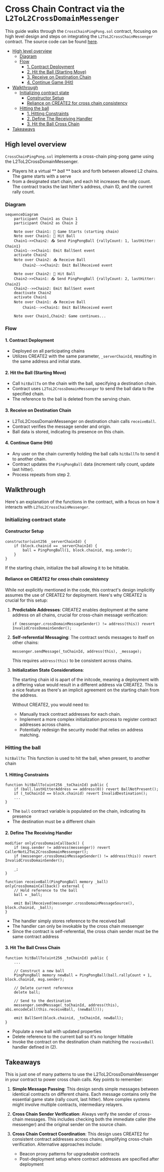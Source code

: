 <!-- omit in toc -->
# Cross Chain Contract via the `L2ToL2CrossDomainMessenger`

This guide walks through the `CrossChainPingPong.sol` contract, focusing on high level design and steps on integrating the `L2ToL2CrossChainMessenger` contract. The source code can be found [here](https://github.com/ethereum-optimism/supersim/blob/main/contracts/src/pingpong/CrossChainPingPong.sol).

- [High level overview](#high-level-overview)
  - [Diagram](#diagram)
  - [Flow](#flow)
    - [1. Contract Deployment](#1-contract-deployment)
    - [2. Hit the Ball (Starting Move)](#2-hit-the-ball-starting-move)
    - [3. Receive on Destination Chain](#3-receive-on-destination-chain)
    - [4. Continue Game (Hit)](#4-continue-game-hit)
- [Walkthrough](#walkthrough)
  - [Initializing contract state](#initializing-contract-state)
    - [Constructor Setup](#constructor-setup)
    - [Reliance on CREATE2 for cross chain consistency](#reliance-on-create2-for-cross-chain-consistency)
  - [Hitting the ball](#hitting-the-ball)
    - [1. Hitting Constraints](#1-hitting-constraints)
    - [2. Define The Receiving Handler](#2-define-the-receiving-handler)
    - [3. Hit the Ball Cross Chain](#3-hit-the-ball-cross-chain)
- [Takeaways](#takeaways)

## High level overview

`CrossChainPingPong.sol` implements a cross-chain ping-pong game using the L2ToL2CrossDomainMessenger.
 * Players hit a virtual ** *ball* ** back and forth between allowed L2 chains. The game starts with a serve
 * from a designated start chain, and each hit increases the rally count. The contract tracks the last hitter's address, chain ID, and the current rally count.

### Diagram

```mermaid
sequenceDiagram
    participant Chain1 as Chain 1
    participant Chain2 as Chain 2
    
    Note over Chain1: 🚀 Game Starts (starting chain)
    Note over Chain1: 🏓 Hit Ball
    Chain1->>Chain2: 📤 Send PingPongBall {rallyCount: 1, lastHitter: Chain1}
    Chain1-->>Chain1: Emit BallSent event
    activate Chain2
    Note over Chain2: 📥 Receive Ball
        Chain2-->>Chain2: Emit BallReceived event

    Note over Chain2: 🏓 Hit Ball
    Chain2->>Chain1: 📤 Send PingPongBall {rallyCount: 2, lastHitter: Chain2}
    Chain2-->>Chain2: Emit BallSent event
    deactivate Chain2
    activate Chain1
    Note over Chain1: 📥 Receive Ball
        Chain1-->>Chain1: Emit BallReceived event

    Note over Chain1,Chain2: Game continues...
```

### Flow

#### 1. Contract Deployment
   - Deployed on all participating chains
   - Utilizes CREATE2 with the same parameter, `_serverChainId`, resulting in the same address and initial state.

#### 2. Hit the Ball (Starting Move)
   - Call `hitBallTo` on the chain with the ball, specifying a destination chain.
   - Contract uses `L2ToL2CrossDomainMessenger` to send the ball data to the specified chain.
   - The reference to the ball is deleted from the serving chain.

#### 3. Receive on Destination Chain
   - L2ToL2CrossDomainMessenger on destination chain calls `receiveBall`.
   - Contract verifies the message sender and origin.
   - Ball data is stored, indicating its presence on this chain.

#### 4. Continue Game (Hit)
   - Any user on the chain currently holding the ball calls `hitBallTo` to send it to another chain.
   - Contract updates the `PingPongBall` data (increment rally count, update last hitter).
   - Process repeats from step 2.

## Walkthrough

Here's an explanation of the functions in the contract, with a focus on how it interacts with `L2ToL2CrossChainMessenger`.

### Initializing contract state

#### Constructor Setup
```solidity
constructor(uint256 _serverChainId) {
    if (block.chainid == _serverChainId) {
        ball = PingPongBall(1, block.chainid, msg.sender);
    }
}
```
If the starting chain, initialize the ball allowing it to be hittable.

#### Reliance on CREATE2 for cross chain consistency

While not explicitly mentioned in the code, this contract's design implicitly assumes the use of CREATE2 for deployment. Here's why CREATE2 is crucial for this setup:

1. **Predictable Addresses**: 
   CREATE2 enables deployment at the same address on all chains, crucial for cross-chain message verification:
   ```solidity
   if (messenger.crossDomainMessageSender() != address(this)) revert InvalidCrossDomainSender();
   ```

2. **Self-referential Messaging**:
   The contract sends messages to itself on other chains:
   ```solidity
   messenger.sendMessage(_toChainId, address(this), _message);
   ```
   This requires `address(this)` to be consistent across chains.

3. **Initialization State Considerations**:

   The starting chain id is apart of the initcode, meaning a deployment with a differing value would result in a different address via CREATE2. This is a nice feature as there's an implicit agreement on the starting chain from the address.

   Without CREATE2, you would need to:
    - Manually track contract addresses for each chain.
    - Implement a more complex initialization process to register contract addresses across chains.
    - Potentially redesign the security model that relies on address matching.


### Hitting the ball

`hitBallTo`: This function is used to hit the ball, when present, to another chain

#### 1. Hitting Constraints
```solidity
function hitBallTo(uint256 _toChainId) public {
    if (ball.lastHitterAddress == address(0)) revert BallNotPresent();
    if (_toChainId == block.chainid) revert InvalidDestination();
    ...
}
```
- The `ball` contract variable is populated on the chain, indicating its presence
- The destination must be a different chain

#### 2. Define The Receiving Handler
```solidity
modifier onlyCrossDomainCallback() {
    if (msg.sender != address(messenger)) revert CallerNotL2ToL2CrossDomainMessenger();
    if (messenger.crossDomainMessageSender() != address(this)) revert InvalidCrossDomainSender();

    _;
}

function receiveBall(PingPongBall memory _ball) onlyCrossDomainCallback() external {
    // Hold reference to the ball
    ball = _ball;

    emit BallReceived(messenger.crossDomainMessageSource(), block.chainid, _ball);
}
```
- The handler simply stores reference to the received ball
- The handler can only be invokable by the cross chain messenger
- Since the contract is self-referential, the cross chain sender must be the same contract address

#### 3. Hit The Ball Cross Chain
```solidity
function hitBallTo(uint256 _toChainId) public {
    ...

    // Construct a new ball
    PingPongBall memory newBall = PingPongBall(ball.rallyCount + 1, block.chainid, msg.sender);

    // Delete current reference
    delete ball;

    // Send to the destination
    messenger.sendMessage(_toChainId, address(this), abi.encodeCall(this.receiveBall, (newBall)));

    emit BallSent(block.chainid, _toChainId, newBall);
}
```
- Populate a new ball with updated properties
- Delete reference to the current ball so it's no longer hittable
- Invoke the contract on the destination chain matching the `receiveBall` handler defined in (2).

## Takeaways

This is just one of many patterns to use the L2ToL2CrossDomainMessenger in your contract to power cross chain calls. Key points to remember:

1. **Simple Message Passing**: This design sends simple messages between identical contracts on different chains. Each message contains only the essential game state (rally count, last hitter). More complex systems might involve multiple contracts, intermediary relayers.

2. **Cross Chain Sender Verification**: Always verify the sender of cross-chain messages. This includes checking both the immediate caller (the messenger) and the original sender on the source chain.

3. **Cross Chain Contract Coordination**: This design uses CREATE2 for consistent contract addresses across chains, simplifying cross-chain verification. Alternative approaches include:
   - Beacon proxy patterns for upgradeable contracts
   - Post-deployment setup where contract addresses are specified after deployment
